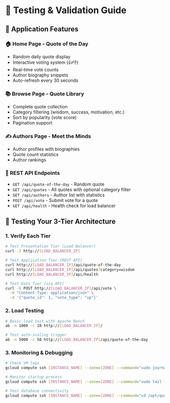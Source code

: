 # 🧪 Testing & Validation Guide

## 📱 **Application Features**

### **🏠 Home Page - Quote of the Day**

- Random daily quote display
- Interactive voting system (👍👎)
- Real-time vote counts
- Author biography snippets
- Auto-refresh every 30 seconds

### **📚 Browse Page - Quote Library**

- Complete quote collection
- Category filtering (wisdom, success, motivation, etc.)
- Sort by popularity (vote score)
- Pagination support

### **✍️ Authors Page - Meet the Minds**

- Author profiles with biographies
- Quote count statistics
- Author rankings

### **🔌 REST API Endpoints**

- `GET /api/quote-of-the-day` - Random quote
- `GET /api/quotes` - All quotes with optional category filter
- `GET /api/authors` - Author list with statistics
- `POST /api/vote` - Submit vote for a quote
- `GET /api/health` - Health check for load balancer

## 🧪 **Testing Your 3-Tier Architecture**

### **1. Verify Each Tier**

```bash
# Test Presentation Tier (Load Balancer)
curl -I http://[LOAD_BALANCER_IP]

# Test Application Tier (REST API)
curl http://[LOAD_BALANCER_IP]/api/quote-of-the-day
curl http://[LOAD_BALANCER_IP]/api/quotes?category=wisdom
curl http://[LOAD_BALANCER_IP]/api/health

# Test Data Tier (via API)
curl -X POST http://[LOAD_BALANCER_IP]/api/vote \
  -H "Content-Type: application/json" \
  -d '{"quote_id": 1, "vote_type": "up"}'
```

### **2. Load Testing**

```bash
# Basic load test with Apache Bench
ab -n 1000 -c 10 http://[LOAD_BALANCER_IP]/

# Test auto-scaling trigger
ab -n 5000 -c 50 http://[LOAD_BALANCER_IP]/api/quote-of-the-day
```

### **3. Monitoring & Debugging**

```bash
# Check VM logs
gcloud compute ssh [INSTANCE_NAME] --zone=[ZONE] --command="sudo journalctl -u quote-app.service -f"

# Monitor startup process
gcloud compute ssh [INSTANCE_NAME] --zone=[ZONE] --command="sudo tail -f /var/log/startup.log"

# Test database connectivity
gcloud compute ssh [INSTANCE_NAME] --zone=[ZONE] --command="cd /opt/quote-app && python3 test_db.py"
```
